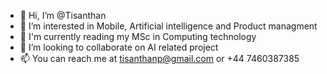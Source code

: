 - 👋 Hi, I’m @Tisanthan
- 👀 I’m interested in Mobile, Artificial intelligence and Product managment 
- 🌱 I'm currently reading my MSc in Computing technology
- 💞️ I’m looking to collaborate on AI related project
- 📫 You can reach me at tisanthanp@gmail.com or +44 7460387385

<!---
Tisanthan/Tisanthan is a ✨ special ✨ repository because its `README.md` (this file) appears on your GitHub profile.
You can click the Preview link to take a look at your changes.
--->
